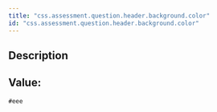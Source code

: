 ```yaml
---
title: "css.assessment.question.header.background.color"
id: "css.assessment.question.header.background.color"
---
```

## Description



## Value: 
```
#eee
```